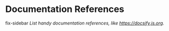 # Documentation References
fix-sidebar
_List handy documentation references, like https://docsify.js.org._
